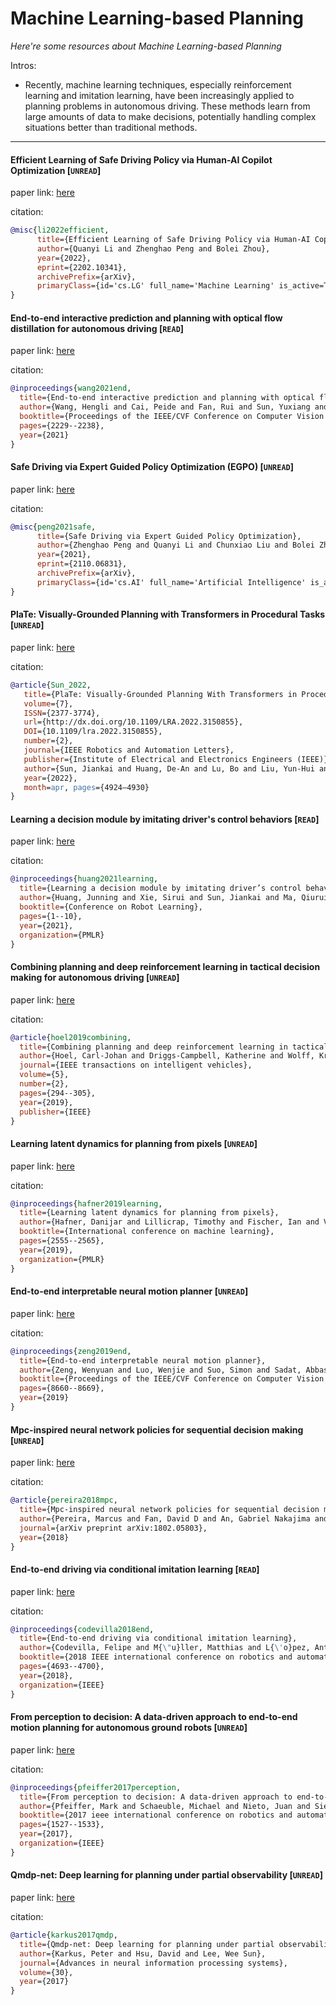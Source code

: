 # Machine Learning-based Planning
*Here're some resources about Machine Learning-based Planning*

Intros:

* Recently, machine learning techniques, especially reinforcement learning and imitation learning, have been increasingly applied to planning problems in autonomous driving. These methods learn from large amounts of data to make decisions, potentially handling complex situations better than traditional methods.


---


#### Efficient Learning of Safe Driving Policy via Human-AI Copilot Optimization [`UNREAD`]

paper link: [here](https://arxiv.org/pdf/2202.10341)

citation:

```bibtex
@misc{li2022efficient,
      title={Efficient Learning of Safe Driving Policy via Human-AI Copilot Optimization}, 
      author={Quanyi Li and Zhenghao Peng and Bolei Zhou},
      year={2022},
      eprint={2202.10341},
      archivePrefix={arXiv},
      primaryClass={id='cs.LG' full_name='Machine Learning' is_active=True alt_name=None in_archive='cs' is_general=False description='Papers on all aspects of machine learning research (supervised, unsupervised, reinforcement learning, bandit problems, and so on) including also robustness, explanation, fairness, and methodology. cs.LG is also an appropriate primary category for applications of machine learning methods.'}
}
```



#### End-to-end interactive prediction and planning with optical flow distillation for autonomous driving [`READ`]

paper link: [here](https://openaccess.thecvf.com/content/CVPR2021W/Precognition/papers/Wang_End-to-End_Interactive_Prediction_and_Planning_With_Optical_Flow_Distillation_for_CVPRW_2021_paper.pdf)

citation: 
```bibtex
@inproceedings{wang2021end,
  title={End-to-end interactive prediction and planning with optical flow distillation for autonomous driving},
  author={Wang, Hengli and Cai, Peide and Fan, Rui and Sun, Yuxiang and Liu, Ming},
  booktitle={Proceedings of the IEEE/CVF Conference on Computer Vision and Pattern Recognition},
  pages={2229--2238},
  year={2021}
}
```


#### Safe Driving via Expert Guided Policy Optimization (EGPO) [`UNREAD`]


paper link: [here](https://arxiv.org/pdf/2110.06831)

citation:

```bibtex
@misc{peng2021safe,
      title={Safe Driving via Expert Guided Policy Optimization}, 
      author={Zhenghao Peng and Quanyi Li and Chunxiao Liu and Bolei Zhou},
      year={2021},
      eprint={2110.06831},
      archivePrefix={arXiv},
      primaryClass={id='cs.AI' full_name='Artificial Intelligence' is_active=True alt_name=None in_archive='cs' is_general=False description='Covers all areas of AI except Vision, Robotics, Machine Learning, Multiagent Systems, and Computation and Language (Natural Language Processing), which have separate subject areas. In particular, includes Expert Systems, Theorem Proving (although this may overlap with Logic in Computer Science), Knowledge Representation, Planning, and Uncertainty in AI. Roughly includes material in ACM Subject Classes I.2.0, I.2.1, I.2.3, I.2.4, I.2.8, and I.2.11.'}
}
```

#### PlaTe: Visually-Grounded Planning with Transformers in Procedural Tasks [`UNREAD`]

paper link: [here](https://arxiv.org/pdf/2109.04869)

citation:

```bibtex
@article{Sun_2022,
   title={PlaTe: Visually-Grounded Planning With Transformers in Procedural Tasks},
   volume={7},
   ISSN={2377-3774},
   url={http://dx.doi.org/10.1109/LRA.2022.3150855},
   DOI={10.1109/lra.2022.3150855},
   number={2},
   journal={IEEE Robotics and Automation Letters},
   publisher={Institute of Electrical and Electronics Engineers (IEEE)},
   author={Sun, Jiankai and Huang, De-An and Lu, Bo and Liu, Yun-Hui and Zhou, Bolei and Garg, Animesh},
   year={2022},
   month=apr, pages={4924–4930} 
}
```


#### Learning a decision module by imitating driver's control behaviors [`READ`]

paper link: [here](https://proceedings.mlr.press/v155/huang21a/huang21a.pdf)

citation: 
```bibtex
@inproceedings{huang2021learning,
  title={Learning a decision module by imitating driver’s control behaviors},
  author={Huang, Junning and Xie, Sirui and Sun, Jiankai and Ma, Qiurui and Liu, Chunxiao and Lin, Dahua and Zhou, Bolei},
  booktitle={Conference on Robot Learning},
  pages={1--10},
  year={2021},
  organization={PMLR}
}
```

#### Combining planning and deep reinforcement learning in tactical decision making for autonomous driving [`UNREAD`]

paper link: [here](https://arxiv.org/pdf/1905.02680)

citation: 
```bibtex
@article{hoel2019combining,
  title={Combining planning and deep reinforcement learning in tactical decision making for autonomous driving},
  author={Hoel, Carl-Johan and Driggs-Campbell, Katherine and Wolff, Krister and Laine, Leo and Kochenderfer, Mykel J},
  journal={IEEE transactions on intelligent vehicles},
  volume={5},
  number={2},
  pages={294--305},
  year={2019},
  publisher={IEEE}
}
```

#### Learning latent dynamics for planning from pixels [`UNREAD`]

paper link: [here](http://proceedings.mlr.press/v97/hafner19a/hafner19a.pdf)

citation: 
```bibtex
@inproceedings{hafner2019learning,
  title={Learning latent dynamics for planning from pixels},
  author={Hafner, Danijar and Lillicrap, Timothy and Fischer, Ian and Villegas, Ruben and Ha, David and Lee, Honglak and Davidson, James},
  booktitle={International conference on machine learning},
  pages={2555--2565},
  year={2019},
  organization={PMLR}
}
```
    


#### End-to-end interpretable neural motion planner [`UNREAD`]

paper link: [here](https://openaccess.thecvf.com/content_CVPR_2019/papers/Zeng_End-To-End_Interpretable_Neural_Motion_Planner_CVPR_2019_paper.pdf)

citation: 
```bibtex
@inproceedings{zeng2019end,
  title={End-to-end interpretable neural motion planner},
  author={Zeng, Wenyuan and Luo, Wenjie and Suo, Simon and Sadat, Abbas and Yang, Bin and Casas, Sergio and Urtasun, Raquel},
  booktitle={Proceedings of the IEEE/CVF Conference on Computer Vision and Pattern Recognition},
  pages={8660--8669},
  year={2019}
}
```


#### Mpc-inspired neural network policies for sequential decision making [`UNREAD`]

paper link: [here](https://arxiv.org/pdf/1802.05803)

citation: 
```bibtex
@article{pereira2018mpc,
  title={Mpc-inspired neural network policies for sequential decision making},
  author={Pereira, Marcus and Fan, David D and An, Gabriel Nakajima and Theodorou, Evangelos},
  journal={arXiv preprint arXiv:1802.05803},
  year={2018}
}
```
     
    

    
#### End-to-end driving via conditional imitation learning [`READ`]

paper link: [here](https://arxiv.org/pdf/1710.02410)

citation: 
```bibtex
@inproceedings{codevilla2018end,
  title={End-to-end driving via conditional imitation learning},
  author={Codevilla, Felipe and M{\"u}ller, Matthias and L{\'o}pez, Antonio and Koltun, Vladlen and Dosovitskiy, Alexey},
  booktitle={2018 IEEE international conference on robotics and automation (ICRA)},
  pages={4693--4700},
  year={2018},
  organization={IEEE}
}
```
    

#### From perception to decision: A data-driven approach to end-to-end motion planning for autonomous ground robots [`UNREAD`]

paper link: [here](https://arxiv.org/pdf/1609.07910)

citation: 
```bibtex
@inproceedings{pfeiffer2017perception,
  title={From perception to decision: A data-driven approach to end-to-end motion planning for autonomous ground robots},
  author={Pfeiffer, Mark and Schaeuble, Michael and Nieto, Juan and Siegwart, Roland and Cadena, Cesar},
  booktitle={2017 ieee international conference on robotics and automation (icra)},
  pages={1527--1533},
  year={2017},
  organization={IEEE}
}
```

#### Qmdp-net: Deep learning for planning under partial observability [`UNREAD`]

paper link: [here](https://proceedings.neurips.cc/paper/2017/file/e9412ee564384b987d086df32d4ce6b7-Paper.pdf)

citation: 
```bibtex
@article{karkus2017qmdp,
  title={Qmdp-net: Deep learning for planning under partial observability},
  author={Karkus, Peter and Hsu, David and Lee, Wee Sun},
  journal={Advances in neural information processing systems},
  volume={30},
  year={2017}
}
```
    

